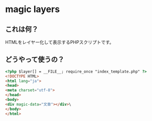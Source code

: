# magic layers

## これは何？

HTMLをレイヤー化して表示するPHPスクリプトです。

## どうやって使うの？

```html
<?php $layer[] = __FILE__; require_once "index_template.php" ?>
<!DOCTYPE HTML>
<html lang="ja">
<head>
<meta charset="utf-8">
</head>
<body>
<div magic-data="文章"></div>\
</body>
</html>
```
